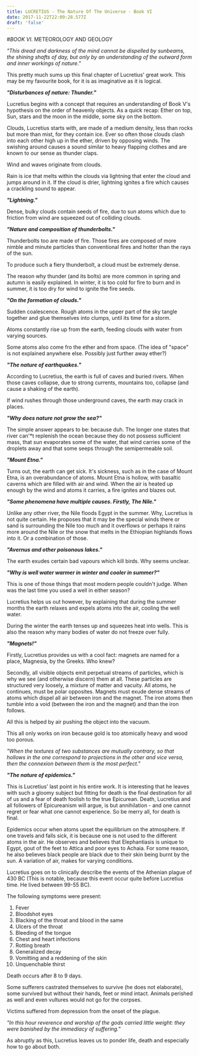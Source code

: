 ```yaml
---
title: LUCRETIUS - The Nature Of The Universe - Book VI
date: 2017-11-22T22:09:28.577Z
draft: 'false'
---
```

#*BOOK VI.* METEOROLOGY AND GEOLOGY

*"This dread and darkness of the mind cannot be dispelled by sunbeams, 
the shining shafts of day, 
but only by an understanding of the outward form and inner workings of nature."*

This pretty much sums up this final chapter of Lucretius' great work. This may be my favourite book, for it is as imaginative as it is logical.

***"Disturbances of nature: Thunder."***

Lucretius begins with a concept that requires an understanding of Book V's hypothesis on the order of heavenly objects. As a quick recap: Ether on top, Sun, stars and the  moon in the middle, some sky on the bottom.

Clouds, Lucretius starts with, are made of a medium density, less than rocks but more than mist, for they contain ice. Ever so often those clouds clash into each other high up in the ether, driven by opposing winds. The swishing around causes a sound similar to heavy flapping  clothes and are known to our sense as thunder claps. 

Wind and waves originate from clouds. 

Rain is ice that melts within the clouds via lightning that enter the cloud and jumps around in it. If the cloud is drier, lightning ignites a fire which causes a crackling sound to appear.

***"Lightning."***

Dense, bulky clouds contain seeds of fire, due to sun atoms which due to friction from wind are squeezed out of colliding clouds.

***"Nature and composition of thunderbolts."***

Thunderbolts too are made of fire. Those fires are composed of more nimble and minute particles than conventional fires and hotter than the rays of the sun.

To produce such a fiery thunderbolt, a cloud must be extremely dense.

The reason why thunder (and its bolts) are more common in spring and autumn is easily explained. In winter, it is too cold for fire to burn and in summer, it is too dry for wind to ignite the fire seeds.

***"On the formation of clouds."***

Sudden coalescence. Rough atoms in the upper part of the sky tangle together and glue themselves into clumps, until its time for a storm.

Atoms constantly rise up from the earth, feeding clouds with water from varying sources.

Some atoms also come fro the ether and from space. (The idea of "space" is not explained anywhere else. Possibly just further away ether?)

***"The nature of earthquakes."***

According to Lucretius, the earth is full of caves and buried rivers. When those caves collapse, due to strong currents, mountains too, collapse (and cause a shaking of the earth).

If wind rushes through those underground caves, the earth may crack in places.

***"Why does nature not grow the sea?"***

The simple answer appears to be: because duh. The longer one states that river can'*t replenish the ocean because they do not possess sufficient mass, that sun evaporates some of the water, that
wind carries some of the droplets away and that some seeps through the semipermeable soil.

***"Mount Etna."***

Turns out, the earth can get sick. It's sickness, such as in the case of Mount Etna, is an overabundance of atoms. Mount Etna is hollow, with basaltic caverns which are filled with air and wind. When the air is heated up enough  by the wind and atoms it carries, a fire ignites and blazes out.

***"Some phenomena have multiple causes. Firstly, The Nile."***

Unlike any other river, the Nile floods Egypt in the summer. Why, Lucretius is not quite certain. He proposes that it may be the special winds there or sand is surrounding the Nile too much and it overflows or perhaps it rains more around the Nile or the snow that melts in the Ethiopian highlands flows into it. Or a combination of those.

***"Avernus and other poisonous lakes."***

The earth exudes certain bad vapours which kill birds. Why seems unclear.

***"Why is well water warmer in winter and cooler in summer?"***

This is one of those things that most modern people couldn't judge. When was the last time you used a well in either season?

Lucretius helps us out however, by explaining that during the summer months the earth relaxes and expels atoms into the air, cooling the well water.

During the winter the earth tenses up and squeezes heat into wells. This is also the reason why many bodies of water do not freeze over fully.

***"Magnets!"***

Firstly, Lucretius provides us with a cool fact: magnets are named for a place, Magnesia, by the Greeks. Who knew?

Secondly, all visible objects emit perpetual streams of particles, which is why we see (and  otherwise discern) them at all. These particles are structured very loosely, a mixture of matter and vacuity. All atoms, he continues, must be polar opposites. Magnets must exude dense streams of atoms which dispel all air between iron and the magnet. The iron atoms then tumble into a void (between the iron and the magnet) and than the iron follows. 

All this is helped by air pushing the object into the vacuum.

This all only works on iron because gold is too atomically heavy and wood too porous. 

*"When the textures of two substances are mutually contrary, so that hollows in the one correspond to projections in the other and vice versa, then the connexion between them is the most perfect."*

***"The nature of epidemics."***

This is Lucretius' last point in his entire work. It is interesting that he leaves with such a gloomy subject but fitting for death is the final destination for all of us and a fear of death foolish to the true Epicurean. Death, Lucretius and all followers of Epicureanism will argue, is but annihilation - and one cannot regret or fear what one cannot experience. So be merry all, for death is final.

Epidemics occur when atoms upset the equilibrium on the atmosphere. If one travels and falls sick, it is because one is not used to the different atoms in the air. 
He observes and believes that Elephantiasis is unique to Egypt, gout of the feet to Attica and poor eyes to Achaia. For some reason, he also believes black people are black due to their skin being burnt by the sun. A variation of air, makes for varying conditions.

Lucretius goes on to clinically describe the events of the Athenian plague of 430 BC (This is notable, because this event occur quite before Lucretius time. He lived between 99-55 BC).

The following symptoms were present:
1. Fever 
2. Bloodshot eyes
3. Blacking of the throat and blood in the same
4. Ulcers of the throat
5. Bleeding of the tongue
6. Chest and heart infections
7. Rotting breath
8. Generalized decay
9. Vomitting and a reddening of the skin
10. Unquenchable thirst

Death occurs after 8 to 9 days.

Some sufferers castrated themselves to survive (he does not elaborate), some survived but without their hands, feet or mind intact. Animals perished as well and even vultures would not go for the corpses.

Victims suffered from depression from the onset of the plague.

*"In this hour reverence and worship of the gods carried little weight: they were banished by the immediacy of suffering."*

As abruptly as this, Lucretius leaves us to ponder life, death and especially how to go about both.





